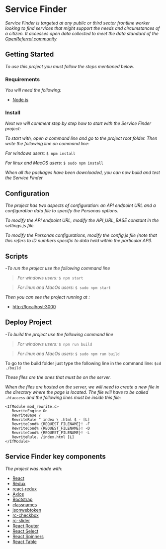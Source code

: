 # Service Finder

_Service Finder is targeted at any public or third sector frontline worker looking to find services that might support the needs and circumstances of a citizen. It accesses open data collected to meet the data standard of the [OpenReferral community](https://openreferral.org)_

## Getting Started

_To use this project you must follow the steps mentioned below._

### Requirements

_You will need the following:_

- [Node.js](https://nodejs.org/en/)

### Install

_Next we will comment step by step how to start with the Service Finder project:_

_To start with, open a command line and go to the project root folder.
Then write the following line on command line:_

_For windows users:_
`$ npm install`

_For linux and MacOS users:_
`$ sudo npm install`

_When all the packages have been downloaded, you can now build and test the Service Finder_

## Configuration

_The project has two aspects of configuration: an API endpoint URL and a configuration data file to specify the Personas options._

_To modify the API endpoint URL, modify the API_URL_BASE constant in the settings.js file._

_To modify the Personas configurations, modify the config.js file (note that this refers to ID numbers specific to data held within the particular API)._

## Scripts

-_To run the project use the following command line_

>_For windows users:_
`$ npm start`

>_For linux and MacOs users:_
`$ sudo npm start`
>
_Then you can see the project running at :_
- [http://localhost:3000](http://localhost:3000)

## Deploy Project
-_To build the project use the following command line_

>_For windows users:_
`$ npm run build`

>_For linux and MacOs users:_
`$ sudo npm run build`
>
To go to the build folder just type the following line in the command line:
`$cd ./build`

_These files are the ones that must be on the server._

_When the files are hosted on the server, we will need to create a new file in the directory where the page is located.
The file will have to be called `.htaccess` and the following lines must be inside this file:_

```
<IfModule mod_rewrite.c>
   RewriteEngine On
   RewriteBase /
   RewriteRule ^ index \ .html $ - [L]
   RewriteCond% {REQUEST_FILENAME}! -F
   RewriteCond% {REQUEST_FILENAME}! -D
   RewriteCond% {REQUEST_FILENAME}! -L
   RewriteRule. /index.html [L]
</IfModule>
```

## Service Finder key components

_The project was made with:_
* [React](https://reactjs.org/)
* [Redux](https://es.redux.js.org/)
* [react-redux](https://github.com/reduxjs/react-redux)
* [Axios](https://github.com/axios/axios)
* [Bootstrap](https://getbootstrap.com/)
* [classnames](https://github.com/JedWatson/classnames)
* [jsonwebtoken](https://github.com/auth0/node-jsonwebtoken)
* [rc-checkbox](https://github.com/react-component/checkbox)
* [rc-slider](https://github.com/react-component/slider)
* [React Router](https://github.com/ReactTraining/react-router)
* [React Select](https://github.com/JedWatson/react-select)
* [React Spinners](https://github.com/davidhu2000/react-spinners)
* [React Table](https://github.com/tannerlinsley/react-table)